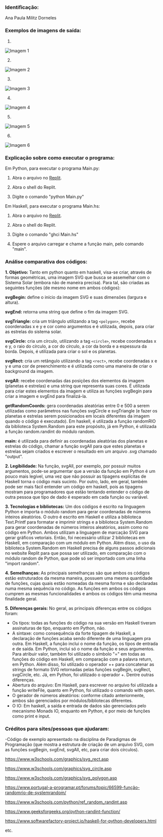 ### Identificação:
Ana Paula Militz Dorneles

### Exemplos de imagens de saída: 
1.
![Imagem 1](images/output.svg)

2. 
![Imagem 2](images/output(1).svg)

3. 
![Imagem 3](images/output(2).svg)

4. 
![Imagem 4](images/output(3).svg)

5. 
![Imagem 5](images/output(4).svg)

6. 
![Imagem 6](images/output(5).svg)

### Explicação sobre como executar o programa:
Em Python, para executar o programa Main.py:

1. Abra o arquivo no [Replit](https://replit.com).

2. Abra o shell do Replit.

3. Digite o comando "python Main.py"

Em Haskell, para executar o programa Main.hs:

1. Abra o arquivo no [Replit](https://replit.com).

2. Abra o shell do Replit.

3. Digite o comando "ghci Main.hs"

4. Espere o arquivo carregar e chame a função main, pelo comando "main".

### Análise comparativa dos códigos:
**1. Objetivo:** Tanto em python quanto em haskell, visa-se criar, através de formas geométricas, uma imagem SVG que busca se assemelhar com o Sistema Solar (embora não de maneira precisa). Para tal, são criadas as seguintes funções (de mesmo nome em ambos códigos):

**svgBegin:** define o início da imagem SVG e suas dimensões (largura e altura). 

**svgEnd:** retorna uma string que define o fim da imagem SVG. 

**svgTriangle:** cria um triângulo utilizando a tag `<polygon>`, recebe coordenadas x e y e cor como argumentos e é utilizada, depois, para criar as estrelas do sistema solar.

**svgCircle:** cria um círculo, utilizando a tag `<circle>`, recebe coordenadas x e y, o raio do círculo, a cor do círculo, a cor da borda e a espessura da borda. Depois, é utilizada para criar o sol e os planetas. 
 
**svgRect:** cria um retângulo utilizando a tag `<rect>`, recebe coordenadas x e y e uma cor de preenchimento e é utilizada como uma maneira de criar o background da imagem.
  
**svgAll:** recebe coordenadas das posições dos elementos da imagem (planetas e estrelas) e uma string que representa suas cores. É utilizada para criar estes elementos da imagem e utiliza as funções svgBegin para criar a imagem e svgEnd para finalizá-la.  
  
**getRandomCoords:** gera coordenadas aleatórias entre 0 e 500 a serem utilizadas como parâmetros nas funções svgCircle e svgTriangle (e fazer os planetas e estrelas serem posicionados em locais diferentes da imagem quando o código é executado). Em haskell, é utilizada a função randomRIO da biblioteca System.Random para este propósito, já em Python, é utilizada a função random.randint do módulo random.
  
**main:** é utilizada para definir as coordenadas aleatórias dos planetas e estrelas do código, chamar a função svgAll para que estes planetas e estrelas sejam criados e escrever o resultado em um arquivo .svg chamado "output".
  
**2. Legibilidade:** Na função, svgAll, por exemplo, por possuir muitos argumentos, pode-se argumentar que a versão da função em Python é um pouco mais legível, uma vez que não possuir as tipagens explícitas de Haskell torna o código mais sucinto. Por outro, lado, em geral, também pode ser mais fácil entender um código em haskell, pois as tipagens mostram para programadores que estão tentando entender o código de outra pessoa que tipo de dado é esperado em cada função ou variável.

**3. Tecnologias e bibliotecas:** Um dos códigos é escrito na linguagem Python e importa o módulo random para gerar coordenadas de números inteiros aleatórios. O outro é escrito em Haskell e utiliza a biblioteca Text.Printf para formatar e imprimir strings e a biblioteca System.Random para gerar coordenadas de números inteiros aleatórios, assim como no código em Python. Ambos utilizam a linguagem de marcação SVG para gerar gráficos vetoriais. Então, foi necessário utilizar 2 bibliotecas em Haskell, em comparação com um módulo em Python. Além disso, o uso da biblioteca System.Random em Haskell precisa de alguns passos adicionais no website Replit para que possa ser utilizado, em comparação com o módulo random de Python, que pode só ser importado com uma linha "import random".

**4. Semelhanças:** As principais semelhanças são que ambos os códigos estão estruturados da mesma maneira, possuem uma mesma quantidade de funções, cujas quais estão nomeadas da mesma forma e são declaradas numa mesma sequência no código. As funções em ambos os códigos cumprem as mesmas funcionalidades e ambos os códigos têm uma mesma finalidade geral.  

**5. Diferenças gerais:** No geral, as principais diferenças entre os códigos foram:

- Os tipos: todas as funções do código na sua versão em Haskell tiveram assinaturas de tipo, enquanto em Python, não.
- A sintaxe: como consequência da forte tipagem de Haskell, a declaração de funções acaba sendo diferente de uma linguagem pra outra. Em Haskell, a função inclui o nome da função, os tipos de entrada e de saída. Em Python, inclui só o nome da função e seus argumentos. Para atribuir valor, também foi utilizado o símbolo "=" em todas as funções do código em Haskell, em comparação com a palavra return, em Python. Além disso, foi utilizado o operador ++ para concatenar as strings de formato SVG retornadas pelas funções svgBegin, svgRect, svgCircle, etc. Já, em Python, foi utilizado o operador +. Dentre outras diferenças.
- Abertura do arquivo: Em Haskell, para escrever no arquivo foi utilizada a função writeFile, quanto em Python, foi utilizado o comando with open.
- O gerador de números aleatórios: conforme citado anteriormente, ambos são gerenciados por módulos/bibliotecas diferentes. 
- O IO: Em haskell, a saída e entrada de dados são gerenciados pelo mecanismo Monads IO, enquanto em Python, é por meio de funções como print e input.

### Créditos para sites/pessoas que ajudaram:

-Código de exemplo apresentado na disciplina de Paradigmas de Programação (que mostra a estrutura de criação de um arquivo SVG, com as funções svgBegin, svgEnd, svgAll, etc, para criar dois círculos).

https://www.w3schools.com/graphics/svg_rect.asp

https://www.w3schools.com/graphics/svg_circle.asp

https://www.w3schools.com/graphics/svg_polygon.asp

https://www.portugal-a-programar.pt/forums/topic/66599-função-randomrio-de-systemrandom/

https://www.w3schools.com/python/ref_random_randint.asp

https://www.geeksforgeeks.org/python-randint-function/

https://www.softwarefactory-project.io/haskell-for-python-developers.html

etc.
